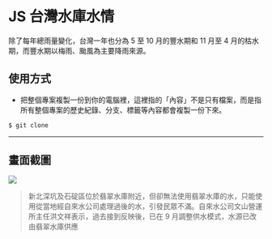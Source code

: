 # JS 台灣水庫水情

除了每年總雨量變化，台灣一年也分為 5 至 10 月的豐水期和 11 月至 4 月的枯水期，而豐水期以梅雨、颱風為主要降雨來源。

## 使用方式
- 把整個專案複製一份到你的電腦裡，這裡指的「內容」不是只有檔案，而是指所有整個專案的歷史紀錄、分支、標籤等內容都會複製一份下來。
```sh
$ git clone
```

----

## 畫面截圖
![](https://i.imgur.com/0LNTzVX.png)
> 新北深坑及石碇區位於翡翠水庫附近，但卻無法使用翡翠水庫的水，只能使用從當地經自來水公司處理過後的水，引發民眾不滿。自來水公司文山營運所主任洪文祥表示，過去接到反映後，已在 9 月調整供水模式，水源已改由翡翠水庫供應